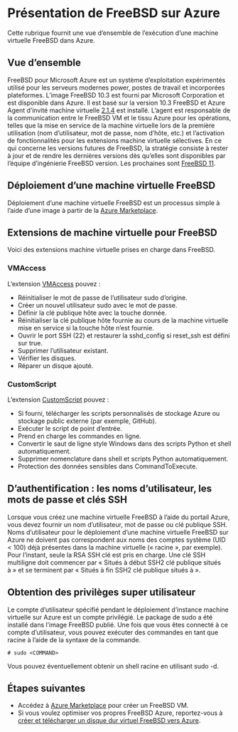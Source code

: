 <properties
   pageTitle="Présentation de FreeBSD sur Azure | Microsoft Azure"
   description="Découvrez comment utiliser des machines virtuelles FreeBSD sur Azure"
   services="virtual-machines-linux"
   documentationCenter=""
   authors="KylieLiang"
   manager="timlt"
   editor=""
   tags="azure-service-management"/>

<tags
   ms.service="virtual-machines-linux"
   ms.devlang="na"
   ms.topic="article"
   ms.tgt_pltfrm="vm-linux"
   ms.workload="infrastructure-services"
   ms.date="08/27/2016"
   ms.author="kyliel"/>

# <a name="introduction-to-freebsd-on-azure"></a>Présentation de FreeBSD sur Azure
Cette rubrique fournit une vue d’ensemble de l’exécution d’une machine virtuelle FreeBSD dans Azure.

## <a name="overview"></a>Vue d’ensemble
FreeBSD pour Microsoft Azure est un système d’exploitation expérimentés utilisé pour les serveurs modernes power, postes de travail et incorporées plateformes. L’image FreeBSD 10.3 est fourni par Microsoft Corporation et est disponible dans Azure. Il est basé sur la version 10.3 FreeBSD et Azure Agent d’invité machine virtuelle [2.1.4](https://github.com/Azure/WALinuxAgent/releases/tag/v2.1.4) est installé. L’agent est responsable de la communication entre le FreeBSD VM et le tissu Azure pour les opérations, telles que la mise en service de la machine virtuelle lors de la première utilisation (nom d’utilisateur, mot de passe, nom d’hôte, etc.) et l’activation de fonctionnalités pour les extensions machine virtuelle sélectives.
En ce qui concerne les versions futures de FreeBSD, la stratégie consiste à rester à jour et de rendre les dernières versions dès qu’elles sont disponibles par l’équipe d’ingénierie FreeBSD version. Les prochaines sont [FreeBSD 11](https://www.freebsd.org/releases/11.0R/schedule.html).

## <a name="deploying-a-freebsd-virtual-machine"></a>Déploiement d’une machine virtuelle FreeBSD
Déploiement d’une machine virtuelle FreeBSD est un processus simple à l’aide d’une image à partir de la [Azure Marketplace](https://azure.microsoft.com/marketplace/partners/microsoft/freebsd103/).

## <a name="vm-extensions-for-freebsd"></a>Extensions de machine virtuelle pour FreeBSD
Voici des extensions machine virtuelle prises en charge dans FreeBSD.

### <a name="vmaccess"></a>VMAccess

L’extension [VMAccess](https://github.com/Azure/azure-linux-extensions/tree/master/VMAccess) pouvez :

- Réinitialiser le mot de passe de l’utilisateur sudo d’origine.
- Créer un nouvel utilisateur sudo avec le mot de passe.
- Définir la clé publique hôte avec la touche donnée.
- Réinitialiser la clé publique hôte fournie au cours de la machine virtuelle mise en service si la touche hôte n’est fournie.
- Ouvrir le port SSH (22) et restaurer la sshd_config si reset_ssh est défini sur true.
- Supprimer l’utilisateur existant.
- Vérifier les disques.
- Réparer un disque ajouté.

### <a name="customscript"></a>CustomScript

L’extension [CustomScript](https://github.com/Azure/azure-linux-extensions/tree/master/CustomScript) pouvez :

- Si fourni, télécharger les scripts personnalisés de stockage Azure ou stockage public externe (par exemple, GitHub).
- Exécuter le script de point d’entrée.
- Prend en charge les commandes en ligne.
- Convertir le saut de ligne style Windows dans des scripts Python et shell automatiquement.
- Supprimer nomenclature dans shell et scripts Python automatiquement.
- Protection des données sensibles dans CommandToExecute.

## <a name="authentication-user-names-passwords-and-ssh-keys"></a>D’authentification : les noms d’utilisateur, les mots de passe et clés SSH
Lorsque vous créez une machine virtuelle FreeBSD à l’aide du portail Azure, vous devez fournir un nom d’utilisateur, mot de passe ou clé publique SSH.
Noms d’utilisateur pour le déploiement d’une machine virtuelle FreeBSD sur Azure ne doivent pas correspondent aux noms des comptes système (UID < 100) déjà présentes dans la machine virtuelle (« racine », par exemple).
Pour l’instant, seule la RSA SSH clé est pris en charge. Une clé SSH multiligne doit commencer par « Situés à début SSH2 clé publique situés à » et se terminent par « Situés à fin SSH2 clé publique situés à ».

## <a name="obtaining-superuser-privileges"></a>Obtention des privilèges super utilisateur
Le compte d’utilisateur spécifié pendant le déploiement d’instance machine virtuelle sur Azure est un compte privilégié. Le package de sudo a été installé dans l’image FreeBSD publié.
Une fois que vous êtes connecté à ce compte d’utilisateur, vous pouvez exécuter des commandes en tant que racine à l’aide de la syntaxe de la commande.

    # sudo <COMMAND>

Vous pouvez éventuellement obtenir un shell racine en utilisant sudo -d.

## <a name="next-steps"></a>Étapes suivantes
- Accédez à [Azure Marketplace](https://azure.microsoft.com/marketplace/partners/microsoft/freebsd103/) pour créer un FreeBSD VM.
- Si vous voulez optimiser vos propres FreeBSD Azure, reportez-vous à [créer et télécharger un disque dur virtuel FreeBSD vers Azure](../virtual-machines-linux-classic-freebsd-create-upload-vhd.md).
